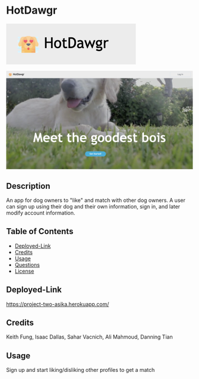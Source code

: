 # HotDawgr

  ![Logo](resources/logo.jpg)

  ![Homepage](resources/hotDawgr.jpg)


  ## Description
  An app for dog owners to "like" and match with other dog owners. A user can sign up using their dog and their own information, sign in, and later modify account information.


  ## Table of Contents
  - [Deployed-Link](#Deployed-Link)
  - [Credits](#Credits)
  - [Usage](#Usage)
  - [Questions](#Questions)
  - [License](#License)


  ## Deployed-Link
  https://project-two-asika.herokuapp.com/


  ## Credits
  Keith Fung, Isaac Dallas, Sahar Vacnich, Ali Mahmoud, Danning Tian


  ## Usage
  Sign up and start liking/disliking other profiles to get a match


